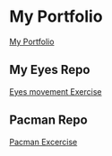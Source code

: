 # My Portfolio
<a href="http://Shushu2023.github.io">My Portfolio</a>
## My Eyes Repo
<a href="http://Shushu2023.github.io/Eye_Movement">Eyes movement Exercise</a>
## Pacman Repo
<a href =""> Pacman Excercise</a>
